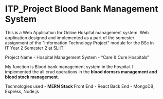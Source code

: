 # ITP_Project <b>Blood Bank Management System</b>


This is a Web Application for Online Hospital management system.
Web application designed and implemented as a part of the semester assignment of the "Information Technology Project" module for the BSc in IT Year 2 Semester 2 at SLIIT.

Project Name - Hospital Management System - “Care & Cure Hospitals” 

My function is Blood bank management system in the hospital. I implemented the all crud operations in the <b>blood dornsrs management and blood stock management</b>.

Technologies used - <b>MERN Stack</b>
   Front End - React 
   Back End - MongoDB, Express, Node.js
